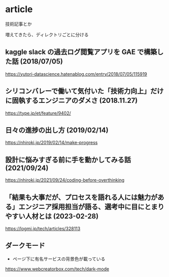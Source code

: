 # article

技術記事とか

増えてきたら、ディレクトリごとに分ける

## kaggle slack の過去ログ閲覧アプリを GAE で構築した話 (2018/07/05)

https://yutori-datascience.hatenablog.com/entry/2018/07/05/115919

## シリコンバレーで働いて気付いた「技術力向上」だけに固執するエンジニアのダメさ (2018.11.27)

https://type.jp/et/feature/9402/

## 日々の進捗の出し方 (2019/02/14)

https://nhiroki.jp/2019/02/14/make-progress

## 設計に悩みすぎる前に手を動かしてみる話 (2021/09/24)

https://nhiroki.jp/2021/09/24/coding-before-overthinking

## 「結果も大事だが、プロセスを語れる人には魅力がある」エンジニア採用担当が語る、選考中に目にとまりやすい人材とは (2023-02-28)

https://logmi.jp/tech/articles/328113

## ダークモード

- ページ下に有名サービスの背景色が載っている

https://www.webcreatorbox.com/tech/dark-mode
